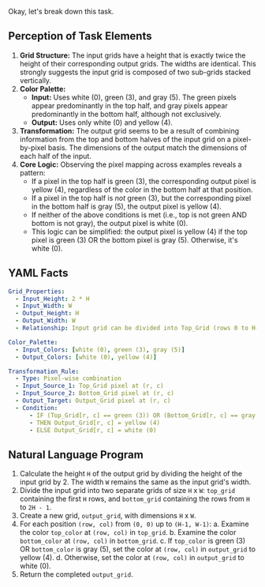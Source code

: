 Okay, let's break down this task.

## Perception of Task Elements

1.  **Grid Structure:** The input grids have a height that is exactly twice the height of their corresponding output grids. The widths are identical. This strongly suggests the input grid is composed of two sub-grids stacked vertically.
2.  **Color Palette:**
    *   **Input:** Uses white (0), green (3), and gray (5). The green pixels appear predominantly in the top half, and gray pixels appear predominantly in the bottom half, although not exclusively.
    *   **Output:** Uses only white (0) and yellow (4).
3.  **Transformation:** The output grid seems to be a result of combining information from the top and bottom halves of the input grid on a pixel-by-pixel basis. The dimensions of the output match the dimensions of each half of the input.
4.  **Core Logic:** Observing the pixel mapping across examples reveals a pattern:
    *   If a pixel in the top half is green (3), the corresponding output pixel is yellow (4), regardless of the color in the bottom half at that position.
    *   If a pixel in the top half is *not* green (3), but the corresponding pixel in the bottom half is gray (5), the output pixel is yellow (4).
    *   If neither of the above conditions is met (i.e., top is not green AND bottom is not gray), the output pixel is white (0).
    *   This logic can be simplified: the output pixel is yellow (4) if the top pixel is green (3) OR the bottom pixel is gray (5). Otherwise, it's white (0).

## YAML Facts


```yaml
Grid_Properties:
  - Input_Height: 2 * H
  - Input_Width: W
  - Output_Height: H
  - Output_Width: W
  - Relationship: Input grid can be divided into Top_Grid (rows 0 to H-1) and Bottom_Grid (rows H to 2H-1), each with dimensions H x W. Output grid has dimensions H x W.

Color_Palette:
  - Input_Colors: [white (0), green (3), gray (5)]
  - Output_Colors: [white (0), yellow (4)]

Transformation_Rule:
  - Type: Pixel-wise combination
  - Input_Source_1: Top_Grid pixel at (r, c)
  - Input_Source_2: Bottom_Grid pixel at (r, c)
  - Output_Target: Output_Grid pixel at (r, c)
  - Condition:
      - IF (Top_Grid[r, c] == green (3)) OR (Bottom_Grid[r, c] == gray (5))
      - THEN Output_Grid[r, c] = yellow (4)
      - ELSE Output_Grid[r, c] = white (0)
```


## Natural Language Program

1.  Calculate the height `H` of the output grid by dividing the height of the input grid by 2. The width `W` remains the same as the input grid's width.
2.  Divide the input grid into two separate grids of size `H` x `W`: `top_grid` containing the first `H` rows, and `bottom_grid` containing the rows from `H` to `2H - 1`.
3.  Create a new grid, `output_grid`, with dimensions `H` x `W`.
4.  For each position `(row, col)` from `(0, 0)` up to `(H-1, W-1)`:
    a.  Examine the color `top_color` at `(row, col)` in `top_grid`.
    b.  Examine the color `bottom_color` at `(row, col)` in `bottom_grid`.
    c.  If `top_color` is green (3) OR `bottom_color` is gray (5), set the color at `(row, col)` in `output_grid` to yellow (4).
    d.  Otherwise, set the color at `(row, col)` in `output_grid` to white (0).
5.  Return the completed `output_grid`.